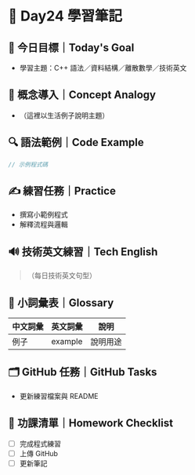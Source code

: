 # 📘 Day24 學習筆記

## 🎯 今日目標｜Today's Goal
- 學習主題：C++ 語法／資料結構／離散數學／技術英文

## 🧠 概念導入｜Concept Analogy
- （這裡以生活例子說明主題）

## 🔍 語法範例｜Code Example
```cpp
// 示例程式碼
```

## ✍️ 練習任務｜Practice
- 撰寫小範例程式
- 解釋流程與邏輯

## 🔊 技術英文練習｜Tech English
> （每日技術英文句型）

## 📖 小詞彙表｜Glossary
| 中文詞彙 | 英文詞彙 | 說明 |
|---------|---------|------|
| 例子    | example | 說明用途 |

## 🗂️ GitHub 任務｜GitHub Tasks
- 更新練習檔案與 README

## 🎒 功課清單｜Homework Checklist
- [ ] 完成程式練習
- [ ] 上傳 GitHub
- [ ] 更新筆記
